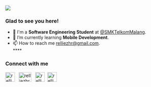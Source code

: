 <h1 align="left">
    <img src="https://readme-typing-svg.herokuapp.com/?font=Righteous&size=35&width=500&height=70&duration=4000&lines=Hello+World!+🌏;+I'm+Aurellie,+let's+connect!;" />
</h1>
<div>
    <h3>Glad to see you here!</h3>
    <ul>
        <li>🔭 I'm a <b>Software Engineering Student</b> at <a href="https://www.smktelkom-mlg.sch.id/" target="blank">@SMKTelkomMalang</a>.</li>
        <li>🌱 I’m currently learning <b>Mobile Development</b>.</li>
        <li>📫 How to reach me <a href="mailto:relliezhr@gmail.com" target="blank">relliezhr@gmail.com</a>.</li>****
    </ul>
</div>
<div>
    <h3 align="left">Connect with me</h3>
<p align="left">
	<a href="https://linkedin.com/in/relliezhr" target="blank"><img align="center" src="https://raw.githubusercontent.com/rahuldkjain/github-profile-readme-generator/master/src/images/icons/Social/linked-in-alt.svg" alt="relliezhr" height="30" /></a> &nbsp;
    <a href="https://github.com/relliezhr" target="_blank"><img align="center" src="https://raw.githubusercontent.com/rahuldkjain/github-profile-readme-generator/master/src/images/icons/Social/github.svg" alt="relliezhr" height="30" width="40" /></a>
&nbsp;
	<a href="https://instagram.com/relliezhr" target="blank"><img align="center" src="https://raw.githubusercontent.com/rahuldkjain/github-profile-readme-generator/master/src/images/icons/Social/instagram.svg" alt="relliezhr" height="30" /></a>&nbsp;
	<a href="https://twitter.com/relliezhr" target="blank"><img align="center" src="https://raw.githubusercontent.com/rahuldkjain/github-profile-readme-generator/master/src/images/icons/Social/twitter.svg" alt="relliezhr" height="30" /></a>&nbsp;
</p>

</div>

